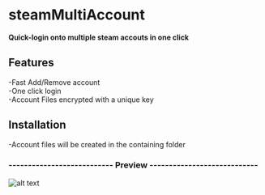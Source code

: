 # steamMultiAccount
**Quick-login onto multiple steam accouts in one click**

## Features
-Fast Add/Remove account  
-One click login  
-Account Files encrypted with a unique key  

## Installation
-Account files will be created in the containing folder

### --------------------------- Preview ----------------------------
![alt text](https://i.imgur.com/I6OMvIc.png)
